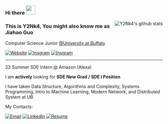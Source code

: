 ### Hi there <img src="https://raw.githubusercontent.com/MartinHeinz/MartinHeinz/master/wave.gif" width="30px">

<img align="right" src="https://github-readme-stats.vercel.app/api/top-langs/?username=y2nk4&layout=compact" alt="Y2Nk4's github stats"/>

### This is Y2Nk4, You might also know me as Jiahao Guo

Computer Science Junior [@University at Buffalo](https://github.com/UB-CSE)

[![Website](https://img.shields.io/badge/Website-y2nk4.com-blue)](https://y2nk4.com)
[![Insgram](https://img.shields.io/badge/Instagram-Y2Nk4-efefef?logo=Instagram&logoColor=E4405F)](https://instagram.com/y2nk4)
[![Insgram](https://img.shields.io/badge/Forester%20Sport-4285f4?logo=Subaru&logoColor=013C74)](https://instagram.com/y2nk4_forester)


<hr>
23 Summer SDE Intern @ Amazon (Alexa)

I am **actively** looking for **SDE New Grad / SDE I Position**

I have taken Data Structure, Algorithms and Complexity, Systems Programming, Intro to Machine Learning, Modern Network, and Distributed System at UB

My Contacts:

[![Email](https://img.shields.io/badge/me@y2nk4.com-informational?logo=mail.Ru)](mailto:me@y2nk4.com)
[![LinkedIn](https://img.shields.io/badge/LinkedIn-0A66C2?logo=LinkedIn&logoColor=white)](https://www.linkedin.com/in/gjiahao/)
[![Resume](https://img.shields.io/badge/Resume-brightgreen?logo=LibreOffice)](https://github.com/Y2Nk4/Y2Nk4/raw/master/resume.pdf?cache-control=2022.9.29)
